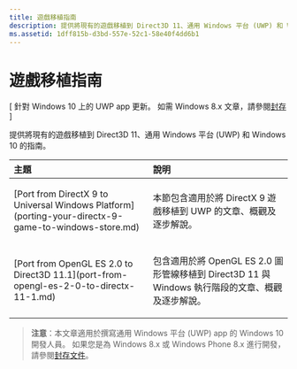 ```yaml
---
title: 遊戲移植指南
description: 提供將現有的遊戲移植到 Direct3D 11、通用 Windows 平台 (UWP) 和 Windows 10 的指南。
ms.assetid: 1dff815b-d3bd-557e-52c1-58e40f4dd6b1
---
```


# 遊戲移植指南


\[ 針對 Windows 10 上的 UWP app 更新。 如需 Windows 8.x 文章，請參閱[封存](http://go.microsoft.com/fwlink/p/?linkid=619132) \]

提供將現有的遊戲移植到 Direct3D 11、通用 Windows 平台 (UWP) 和 Windows 10 的指南。

<table>
<colgroup>
<col width="50%" />
<col width="50%" />
</colgroup>
<thead>
<tr class="header">
<th align="left">主題</th>
<th align="left">說明</th>
</tr>
</thead>
<tbody>
<tr class="odd">
<td align="left"><p>[Port from DirectX 9 to Universal Windows Platform](porting-your-directx-9-game-to-windows-store.md)</p></td>
<td align="left"><p>本節包含適用於將 DirectX 9 遊戲移植到 UWP 的文章、概觀及逐步解說。</p></td>
</tr>
<tr class="even">
<td align="left"><p>[Port from OpenGL ES 2.0 to Direct3D 11.1](port-from-opengl-es-2-0-to-directx-11-1.md)</p></td>
<td align="left"><p>包含適用於將 OpenGL ES 2.0 圖形管線移植到 Direct3D 11 與 Windows 執行階段的文章、概觀及逐步解說。</p></td>
</tr>
</tbody>
</table>

 

> **注意**：本文章適用於撰寫通用 Windows 平台 (UWP) app 的 Windows 10 開發人員。 如果您是為 Windows 8.x 或 Windows Phone 8.x 進行開發，請參閱[封存文件](http://go.microsoft.com/fwlink/p/?linkid=619132)。

 

 

 






<!--HONumber=Mar16_HO1-->


